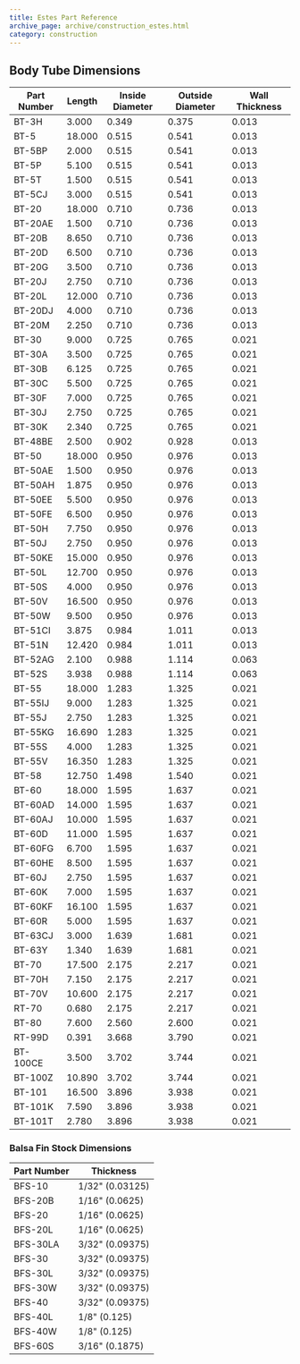 ```yaml
---
title: Estes Part Reference
archive_page: archive/construction_estes.html
category: construction
---
```

## Body Tube Dimensions

| Part Number |   Length |   Inside Diameter |   Outside Diameter |   Wall Thickness |
|-------------|----------|-------------------|--------------------|------------------|
|   BT-3H     |   3.000  |   0.349           |   0.375            |   0.013          |
|   BT-5      |   18.000 |   0.515           |   0.541            |   0.013          |
|   BT-5BP    |   2.000  |   0.515           |   0.541            |   0.013          |
|   BT-5P     |   5.100  |   0.515           |   0.541            |   0.013          |
|   BT-5T     |   1.500  |   0.515           |   0.541            |   0.013          |
|   BT-5CJ    |   3.000  |   0.515           |   0.541            |   0.013          |
|   BT-20     |   18.000 |   0.710           |   0.736            |   0.013          |
|   BT-20AE   |   1.500  |   0.710           |   0.736            |   0.013          |
|   BT-20B    |   8.650  |   0.710           |   0.736            |   0.013          |
|   BT-20D    |   6.500  |   0.710           |   0.736            |   0.013          |
|   BT-20G    |   3.500  |   0.710           |   0.736            |   0.013          |
|   BT-20J    |   2.750  |   0.710           |   0.736            |   0.013          |
|   BT-20L    |   12.000 |   0.710           |   0.736            |   0.013          |
|   BT-20DJ   |   4.000  |   0.710           |   0.736            |   0.013          |
|   BT-20M    |   2.250  |   0.710           |   0.736            |   0.013          |
|   BT-30     |   9.000  |   0.725           |   0.765            |   0.021          |
|   BT-30A    |   3.500  |   0.725           |   0.765            |   0.021          |
|   BT-30B    |   6.125  |   0.725           |   0.765            |   0.021          |
|   BT-30C    |   5.500  |   0.725           |   0.765            |   0.021          |
|   BT-30F    |   7.000  |   0.725           |   0.765            |   0.021          |
|   BT-30J    |   2.750  |   0.725           |   0.765            |   0.021          |
|   BT-30K    |   2.340  |   0.725           |   0.765            |   0.021          |
|   BT-48BE   |   2.500  |   0.902           |   0.928            |   0.013          |
|   BT-50     |   18.000 |   0.950           |   0.976            |   0.013          |
|   BT-50AE   |   1.500  |   0.950           |   0.976            |   0.013          |
|   BT-50AH   |   1.875  |   0.950           |   0.976            |   0.013          |
|   BT-50EE   |   5.500  |   0.950           |   0.976            |   0.013          |
|   BT-50FE   |   6.500  |   0.950           |   0.976            |   0.013          |
|   BT-50H    |   7.750  |   0.950           |   0.976            |   0.013          |
|   BT-50J    |   2.750  |   0.950           |   0.976            |   0.013          |
|   BT-50KE   |   15.000 |   0.950           |   0.976            |   0.013          |
|   BT-50L    |   12.700 |   0.950           |   0.976            |   0.013          |
|   BT-50S    |   4.000  |   0.950           |   0.976            |   0.013          |
|   BT-50V    |   16.500 |   0.950           |   0.976            |   0.013          |
|   BT-50W    |   9.500  |   0.950           |   0.976            |   0.013          |
|   BT-51CI   |   3.875  |   0.984           |   1.011            |   0.013          |
|   BT-51N    |   12.420 |   0.984           |   1.011            |   0.013          |
|   BT-52AG   |   2.100  |   0.988           |   1.114            |   0.063          |
|   BT-52S    |   3.938  |   0.988           |   1.114            |   0.063          |
|   BT-55     |   18.000 |   1.283           |   1.325            |   0.021          |
|   BT-55IJ   |   9.000  |   1.283           |   1.325            |   0.021          |
|   BT-55J    |   2.750  |   1.283           |   1.325            |   0.021          |
|   BT-55KG   |   16.690 |   1.283           |   1.325            |   0.021          |
|   BT-55S    |   4.000  |   1.283           |   1.325            |   0.021          |
|   BT-55V    |   16.350 |   1.283           |   1.325            |   0.021          |
|   BT-58     |   12.750 |   1.498           |   1.540            |   0.021          |
|   BT-60     |   18.000 |   1.595           |   1.637            |   0.021          |
|   BT-60AD   |   14.000 |   1.595           |   1.637            |   0.021          |
|   BT-60AJ   |   10.000 |   1.595           |   1.637            |   0.021          |
|   BT-60D    |   11.000 |   1.595           |   1.637            |   0.021          |
|   BT-60FG   |   6.700  |   1.595           |   1.637            |   0.021          |
|   BT-60HE   |   8.500  |   1.595           |   1.637            |   0.021          |
|   BT-60J    |   2.750  |   1.595           |   1.637            |   0.021          |
|   BT-60K    |   7.000  |   1.595           |   1.637            |   0.021          |
|   BT-60KF   |   16.100 |   1.595           |   1.637            |   0.021          |
|   BT-60R    |   5.000  |   1.595           |   1.637            |   0.021          |
|   BT-63CJ   |   3.000  |   1.639           |   1.681            |   0.021          |
|   BT-63Y    |   1.340  |   1.639           |   1.681            |   0.021          |
|   BT-70     |   17.500 |   2.175           |   2.217            |   0.021          |
|   BT-70H    |   7.150  |   2.175           |   2.217            |   0.021          |
|   BT-70V    |   10.600 |   2.175           |   2.217            |   0.021          |
|   RT-70     |   0.680  |   2.175           |   2.217            |   0.021          |
|   BT-80     |   7.600  |   2.560           |   2.600            |   0.021          |
|   RT-99D    |   0.391  |   3.668           |   3.790            |   0.021          |
|   BT-100CE  |   3.500  |   3.702           |   3.744            |   0.021          |
|   BT-100Z   |   10.890 |   3.702           |   3.744            |   0.021          |
|   BT-101    |   16.500 |   3.896           |   3.938            |   0.021          |
|   BT-101K   |   7.590  |   3.896           |   3.938            |   0.021          |
|   BT-101T   |   2.780  |   3.896           |   3.938            |   0.021          |

### Balsa Fin Stock Dimensions

| Part Number |   Thickness       |
|-------------|-------------------|
|   BFS-10    |   1/32" (0.03125) |
|   BFS-20B   |   1/16" (0.0625)  |
|   BFS-20    |   1/16" (0.0625)  |
|   BFS-20L   |   1/16" (0.0625)  |
|   BFS-30LA  |   3/32" (0.09375) |
|   BFS-30    |   3/32" (0.09375) |
|   BFS-30L   |   3/32" (0.09375) |
|   BFS-30W   |   3/32" (0.09375) |
|   BFS-40    |   3/32" (0.09375) |
|   BFS-40L   |   1/8" (0.125)    |
|   BFS-40W   |   1/8" (0.125)    |
|   BFS-60S   |   3/16" (0.1875)  |
